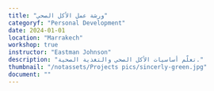 ```yaml
---
title: "ورشة عمل الأكل الصحي"
categoryf: "Personal Development"
date: 2024-01-01
location: "Marrakech"
workshop: true
instructor: "Eastman Johnson"
description: "تعلّم أساسيات الأكل الصحي والتغذية الصحية."
thumbnail: "/notassets/Projects pics/sincerly-green.jpg"
document: ""
---
```

